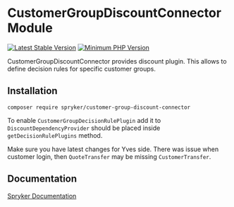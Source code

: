 # CustomerGroupDiscountConnector Module
[![Latest Stable Version](https://poser.pugx.org/spryker/customer-group-discount-connector/v/stable.svg)](https://packagist.org/packages/spryker/customer-group-discount-connector)
[![Minimum PHP Version](https://img.shields.io/badge/php-%3E%3D%207.4-8892BF.svg)](https://php.net/)

CustomerGroupDiscountConnector provides discount plugin. This allows to define decision rules for specific customer groups.

## Installation

```
composer require spryker/customer-group-discount-connector
```

To enable `CustomerGroupDecisionRulePlugin` add it to `DiscountDependencyProvider` should be placed inside `getDecisionRulePlugins` method.

Make sure you have latest changes for Yves side. There was issue when customer login, then `QuoteTransfer` may be missing `CustomerTransfer`.

## Documentation

[Spryker Documentation](https://docs.spryker.com)
